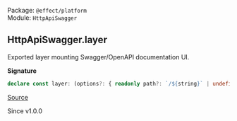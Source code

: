 Package: `@effect/platform`<br />
Module: `HttpApiSwagger`<br />

## HttpApiSwagger.layer

Exported layer mounting Swagger/OpenAPI documentation UI.

**Signature**

```ts
declare const layer: (options?: { readonly path?: `/${string}` | undefined; }) => Layer<never, never, Api>
```

[Source](https://github.com/Effect-TS/effect/tree/main/packages/platform/src/HttpApiSwagger.ts#L21)

Since v1.0.0